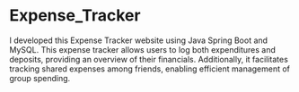 # Expense_Tracker
I developed this Expense Tracker website using Java Spring Boot and MySQL. This expense tracker allows users to log both expenditures and deposits, providing an overview of their financials. Additionally, it facilitates tracking shared expenses among friends, enabling efficient management of group spending.
